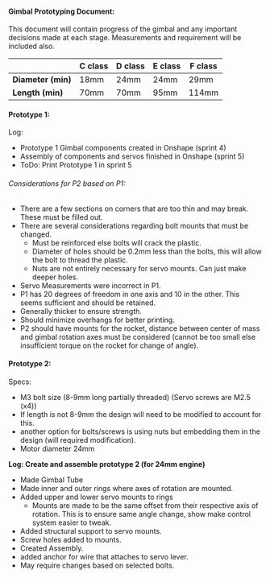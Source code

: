 #### Gimbal Prototyping Document:

This document will contain progress of the gimbal and any important decisions made at each stage. Measurements and requirement will be included also.

|| C class | D class | E class | F class |
|-|---------|---------|---------|---------|
| **Diameter (min)** | 18mm | 24mm | 24mm | 29mm |
| **Length (min)** | 70mm | 70mm | 95mm | 114mm |

#### Prototype 1:

Log:
* Prototype 1 Gimbal components created in Onshape (sprint 4)
* Assembly of components and servos finished in Onshape (sprint 5)
* ToDo: Print Prototype 1 in sprint 5

###### Considerations for P2 based on P1:
* There are a few sections on corners that are too thin and may break. These must be filled out.
* There are several considerations regarding bolt mounts that must be changed.
  * Must be reinforced else bolts will crack the plastic.
  * Diameter of holes should be 0.2mm less than the bolts, this will allow the bolt to thread the plastic.
  * Nuts are not entirely necessary for servo mounts. Can just make deeper holes.
* Servo Measurements were incorrect in P1.
* P1 has 20 degrees of freedom in one axis and 10 in the other. This seems sufficient and should be retained.
* Generally thicker to ensure strength.
* Should minimize overhangs for better printing.
* P2 should have mounts for the rocket, distance between center of mass and gimbal rotation axes must be considered (cannot be too small else insufficient torque on the rocket for change of angle).



#### Prototype 2:
Specs:
- M3 bolt size (8-9mm long partially threaded) (Servo screws are M2.5 (x4))
 - If length is not 8-9mm the design will need to be modified to account for this.
 - another option for bolts/screws is using nuts but embedding them in the design (will required modification).
- Motor diameter 24mm





**Log: Create and assemble prototype 2 (for 24mm engine)**
* Made Gimbal Tube
* Made inner and outer rings where axes of rotation are mounted.
* Added upper and lower servo mounts to rings
  * Mounts are made to be the same offset from their respective axis of rotation. This is to ensure same angle change, show make control system easier to tweak.
* Added structural support to servo mounts.
* Screw holes added  to mounts.
* Created Assembly.
* added anchor for wire that attaches to servo lever.
* May require changes based on selected bolts.
